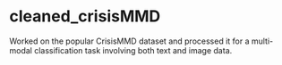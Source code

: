 # cleaned_crisisMMD
Worked on the popular CrisisMMD dataset and processed it for a multi-modal classification task involving both text and image data. 
